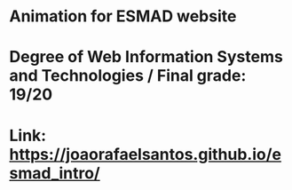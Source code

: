 # Animation for ESMAD website 
# Degree of Web Information Systems and Technologies / Final grade: 19/20
# Link: https://joaorafaelsantos.github.io/esmad_intro/
